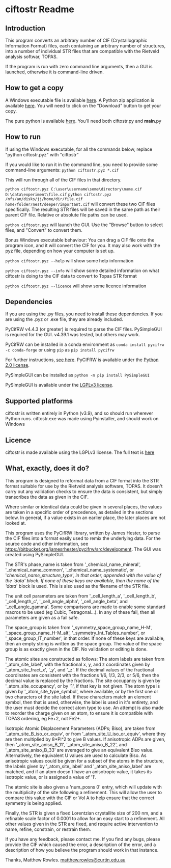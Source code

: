 # ciftostr Readme


## Introduction

This program converts an arbitrary number of CIF (Crystallographic Information Format) files, each containing an arbitrary number of structures, into a number of individual STR files that are compatible with the Rietveld analysis softwar, TOPAS. 

If the program is run with zero command line arguments, then a GUI is launched, otherwise it is command-line driven.


## How to get a copy

A Windows executable file is available [here](https://github.com/rowlesmr/diffract/blob/main/CIFtoSTR/executables/ciftostr.exe).
A Python zip application is available [here](https://github.com/rowlesmr/diffract/blob/main/CIFtoSTR/executables/ciftostr.pyz).
You will need to click on the "Download" button to get your copy.

The pure python is available [here](https://github.com/rowlesmr/diffract/tree/main/CIFtoSTR). You'll need both ciftostr.py and __main__.py


## How to run

If using the Windows executable, for all the commands below, replace "python ciftostr.pyz" with "ciftostr"

If you would like to run it in the command line, you need to provide some command-line arguments:
`python ciftostr.pyz *.cif`

This will run through all of the CIF files in that directory.

`python ciftostr.pyz C:\user\username\some\directory\name.cif D:\data\experiment\file.cif`
`python ciftostr.pyz /nfs/an/disks/jj/home/dir/file.cif home/folder/nest/deeper/important.cif`
will convert these two CIF files specifically. The resulting STR files will be saved in the same path as their parent CIF file. Relative or absolute file paths can be used.

`python ciftostr.pyz`
will launch the GUI. Use the "Browse" button to select files, and "Convert" to convert them.

Bonus Windows executable behaviour: You can drag a CIF file onto the program icon, and it will convert the CIF for you. It may also work with the pyz file, depending on how your computer is set up.

`python ciftostr.pyz --help`
will show some help information

`python ciftostr.pyz --info`
will show some detailed information on what ciftostr is doing to the CIF data to convert to Topas STR format

`python ciftostr.pyz --licence`
will show some licence information


## Dependencies

If you are using the .py files, you need to install these dependencies. If you are using the .pyz or .exe file, they are already included.

PyCifRW v4.4.3 (or greater) is required to parse the CIF files.
PySimpleGUI is required for the GUI. v4.39.1 was tested, but others may work.


PyCifRW can be installed in a conda environment as 
`conda install pycifrw -c conda-forge`
or using `pip` as
`pip install pycifrw`

For further instructions, [see here](https://bitbucket.org/jamesrhester/pycifrw/src/development/INSTALLATION).
PyCIFRW is available under the [Python 2.0 license](https://bitbucket.org/jamesrhester/pycifrw/src/development/LICENSE).



PySimpleGUI can be installed as
`python -m pip install PySimpleGUI`

PySimpleGUI is available under the [LGPLv3 license](https://github.com/PySimpleGUI/PySimpleGUI/blob/master/license.txt). 


## Supported platforms

ciftostr is written entirely in Python (v3.9), and so should run wherever Python runs.
ciftostr.exe was made using Pyinstaller, and should work on Windows


## Licence

ciftostr is made available using the LGPLv3 license. The full text is [here]()




## What, exactly, does it do?


This program is designed to reformat data from a CIF format into the STR format suitable for use by the Rietveld analysis software, TOPAS. It doesn't carry out any validation checks to ensure the data is consistent, but simply transcribes the data as given in the CIF.
    
Where similar or identical data could be given in several places, the values are taken in a specific order of precedence, as detailed in the sections below. In general, if a value exists in an earlier place, the later places are not looked at.

This program uses the PyCifRW library, written by James Hester, to parse the CIF files into a format easily used to remix the underlying data. For the source code and other information, see https://bitbucket.org/jamesrhester/pycifrw/src/development. The GUI was created using PySimpleGUI. 
    
The STR's phase_name is taken from '_chemical_name_mineral', '_chemical_name_common', '_chemical_name_systematic', or '_chemical_name_structure_type', in that order, appended with the value of the 'data' block. If none of these keys are available, then the name of the 'data_' block is used. This is also used as the filename of the STR file.
    
The unit cell parameters are taken from '_cell_length_a', '_cell_length_b', '_cell_length_c', '_cell_angle_alpha', '_cell_angle_beta', and '_cell_angle_gamma'. Some comparisons are made to enable some standard macros to be used (eg Cubic, Tetragonal...). In any of these fail, then all parameters are given as a fail safe.

The space_group is taken from '_symmetry_space_group_name_H-M', '_space_group_name_H-M_alt', '_symmetry_Int_Tables_number', or '_space_group_IT_number', in that order. If none of these keys are available, then an empty string is written as the space group. The value of the space group is as exactly given in the CIF. No validation or editing is done.

The atomic sites are constructed as follows: The atom labels are taken from '_atom_site_label', with the fractional x, y, and z coordinates given by '_atom_site_fract_x', '_y', and '_z'. If the decimal values of the fractional coordinates are consistent with the fractions 1/6, 1/3, 2/3, or 5/6, then the decimal value is replaced by the fractions. The site occupancy is given by '_atom_site_occupancy', or by '1', if that key is not given. The atom type is given by '_atom_site_type_symbol', where available, or by the first one or two characters of the site label. If these characters match an element symbol, then that is used,  otherwise, the label is used in it's entirety, and the user must decide the correct atom type to use. An attempt is also made to reorder the charge given on an atom, to ensure it is compatible with TOPAS ordering, eg Fe+2, not Fe2+.

Isotropic Atomic Displacement Parameters (ADPs; Biso), are taken from '_atom_site_B_iso_or_equiv', or from '_atom_site_U_iso_or_equiv', where they are then multiplied by 8*Pi^2 to give B values. If anisotropic ADPs are given, then '_atom_site_aniso_B_11', '_atom_site_aniso_B_22', and '_atom_site_aniso_B_33' are averaged to give an equivalent Biso value. Alternatively, the equivalent U values are used to calculate Biso. As anisotropic values could be given for a subset of the atoms in the structure, the labels given by '_atom_site_label' and '_atom_site_aniso_label' are matched, and if an atom doesn't have an anisotropic value, it takes its isotropic value, or is assigned a value of '1'.

The atomic site is also given a 'num_posns 0' entry, which will update with the multiplicity of the site following a refinement. This will allow the user to compare this value with the CIF or Vol A to help ensure that the correct symmetry is being applied.

Finally, the STR is given a fixed Lorentzian crystallite size of 200 nm, and a refinable scale factor of 0.0001 to allow for an easy start to a refinement. All other values given in the STR are fixed, and require active intervention to name, refine, constrain, or restrain them.

If you have any feedback, please contact me. If you find any bugs, please provide the CIF which caused the error, a description of the error, and a description of how you believe the program should work in that instance.

Thanks, Matthew Rowles.
matthew.rowles@curtin.edu.au